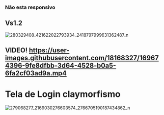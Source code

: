 ### Não esta responsivo

## Vs1.2
![280329408_421622022793934_2418797999631362487_n](https://user-images.githubusercontent.com/18168327/169673418-d5d00903-d7a7-4844-979c-af28c1e8e18c.png)

## VIDEO! https://user-images.githubusercontent.com/18168327/169674396-9fe8dfbb-3d64-4528-b0a5-6fa2cf03ad9a.mp4


# Tela de Login claymorfismo
![279068277_2169030276603574_2766705190187434862_n](https://user-images.githubusercontent.com/18168327/169667451-0fb3400b-c60d-4feb-88f1-35eb690da4eb.png)



